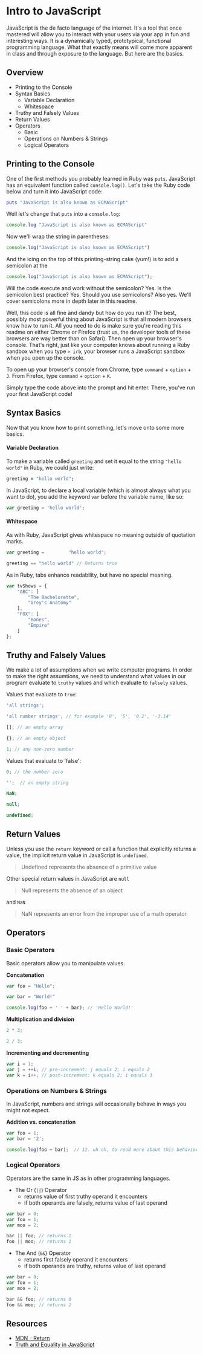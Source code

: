 # Intro to JavaScript

JavaScript is the de facto language of the internet.  It's a tool that once mastered will allow you to interact with your users via your app in fun and interesting ways.  It is a dynamically typed, prototypical, functional programming language.  What that exactly means will come more apparent in class and through exposure to the language.  But here are the basics.

## Overview

* Printing to the Console
* Syntax Basics
  * Variable Declaration
  * Whitespace
* Truthy and Falsely Values
* Return Values
* Operators
  * Basic
  * Operations on Numbers & Strings
  * Logical Operators


## Printing to the Console

One of the first methods you probably learned in Ruby was `puts`. JavaScript has an equivalent function called `console.log()`. Let's take the Ruby code below and turn it into JavaScript code:

```ruby
puts "JavaScript is also known as ECMAScript"
```

Well let's change that `puts` into a `console.log`:

```javascript
console.log "JavaScript is also known as ECMAScript"
```
Now we'll wrap the string in parentheses:

```javascript
console.log("JavaScript is also known as ECMAScript")
```

And the icing on the top of this printing-string cake (yum!) is to add a semicolon at the 

```javascript
console.log("JavaScript is also known as ECMAScript");
```

Will the code execute and work without the semicolon? Yes. Is the semicolon best practice? Yes. Should you use semicolons? Also yes. We'll cover semicolons more in depth later in this readme.

Well, this code is all fine and dandy but how do you run it? The best, possibly most powerful thing about JavaScript is that all modern browsers know how to run it. All you need to do is make sure you're reading this readme on either Chrome or Firefox (trust us, the developer tools of these browsers are way better than on Safari). Then open up your browser's console. That's right, just like your computer knows about running a Ruby sandbox when you type `> irb`, your browser runs a JavaScript sandbox when you open up the console.

To open up your browser's console from Chrome, type `command` + `option` + `J`. From Firefox, type `command` + `option` + `K`. 

Simply type the code above into the prompt and hit enter. There, you've run your first JavaScript code!

## Syntax Basics

Now that you know how to print something, let's move onto some more basics. 

#### Variable Declaration

To make a variable called `greeting` and set it equal to the string `"hello world"` in Ruby, we could just write:

```ruby
greeting = "hello world";
```

In JavaScript, to declare a local variable (which is almost always what you want to do), you add the keyword `var` before the variable name, like so:

```javascript
var greeting = 'hello world';
```

#### Whitespace

As with Ruby, JavaScript gives whitespace no meaning outside of quotation marks.

```javascript
var greeting =         "hello world";

greeting == "hello world" // Returns true
```

As in Ruby, tabs enhance readability, but have no special meaning.

```javascript
var tvShows = {
    "ABC": [
        "The Bachelorette",
        "Grey's Anatomy"
    ],
    "FOX": [
        "Bones",
        "Empire"
    ]
};
```

## Truthy and Falsely Values

We make a lot of assumptions when we write computer programs. In order to make the right assumtions, we need to understand what values in our program evaluate to `truthy` values and which evaluate to `falsely` values.

Values that evaluate to `true`:

```javascript
'all strings';  

'all number strings'; // for example '0', '5', '0.2', '-3.14'  

[]; // an empty array  

{}; // an empty object  

1; // any non-zero number
```

Values that evaluate to 'false':
  
```javascript
0; // the number zero  

'';  // an empty string  

NaN;  

null; 

undefined;
```
  
## Return Values

Unless you use the `return` keyword or call a function that explicitly returns a value, the implicit return value in JavaScript is  `undefined`.

> Undefined represents the absence of a primitive value

Other special return values in JavaScript are `null`

> Null represents the absence of an object

and `NaN`

> NaN represents an error from the improper use of a math operator.

## Operators

### Basic Operators

Basic operators allow you to manipulate values.

**Concatenation**

```javascript
var foo = "Hello";  

var bar = "World!"  

console.log(foo + ' ' + bar); // 'Hello World!'
```

**Multiplication and division**

```javascript
2 * 3;  

2 / 3;
```

**Incrementing and decrementing**

```javascript
var i = 1;
var j = ++i; // pre-increment: j equals 2; i equals 2
var k = i++; // post-increment: k equals 2; i equals 3
```

### Operations on Numbers & Strings
  
In JavaScript, numbers and strings will occasionally behave in ways you might not expect.

**Addition vs. concatenation**

```javascript
var foo = 1;
var bar = '2';

console.log(foo + bar);  // 12. uh oh, to read more about this behavior, see Intro to Strings
```
  
### Logical Operators

Operators are the same in JS as in other programming languages.

- The Or (`||`) Operator
  * returns value of first truthy operand it encounters
  * if both operands are falsely, returns value of last operand
    
```javascript
var bar = 0;
var foo = 1;
var moo = 2;

bar || foo; // returns 1
foo || moo; // returns 1
```

- The And (`&&`) Operator
  * returns first falsely operand it encounters
  * if both operands are truthy, returns value of last operand
   
```javascript
var bar = 0;
var foo = 1;
var moo = 2;

bar && foo; // returns 0
foo && moo; // returns 2
```
   
## Resources

* [MDN - Return](https://developer.mozilla.org/en-US/docs/Web/JavaScript/Reference/Statements/return)
* [Truth and Equality in JavaScript](https://javascriptweblog.wordpress.com/2011/02/07/truth-equality-and-javascript/)

